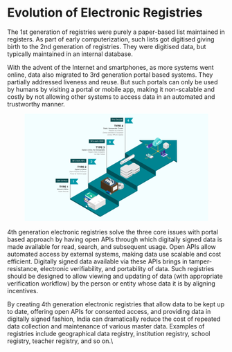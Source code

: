 # Evolution of Electronic Registries

The 1st generation of registries were purely a paper-based list maintained in registers. As part of early computerization, such lists got digitised giving birth to the 2nd generation of registries. They were digitised data, but typically maintained in an internal database.

With the advent of the Internet and smartphones, as more systems went online, data also migrated to 3rd generation portal based systems. They partially addressed liveness and reuse. But such portals can only be used by humans by visiting a portal or mobile app, making it non-scalable and costly by not allowing other systems to access data in an automated and trustworthy manner.

<figure><img src="../../../.gitbook/assets/Evaluation.png" alt=""><figcaption></figcaption></figure>

4th generation electronic registries solve the three core issues with portal based approach by having open APIs through which digitally signed data is made available for read, search, and subsequent usage. Open APIs allow automated access by external systems, making data use scalable and cost efficient. Digitally signed data available via these APIs brings in tamper-resistance, electronic verifiability, and portability of data. Such registries should be designed to allow viewing and updating of data (with appropriate verification workflow) by the person or entity whose data it is by aligning incentives.

By creating 4th generation electronic registries that allow data to be kept up to date, offering open APIs for consented access, and providing data in digitally signed fashion, India can dramatically reduce the cost of repeated data collection and maintenance of various master data. Examples of registries include geographical data registry, institution registry, school registry, teacher registry, and so on.\\
